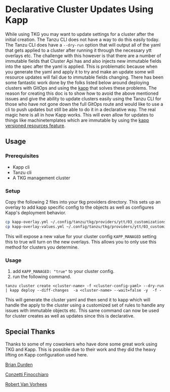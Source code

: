 # Declarative Cluster Updates Using Kapp

While using TKG  you may want to update settings for a cluster after the initial creation. The Tanzu CLI does not have a way to do this easily today. The Tanzu CLI does have a `--dry-run` option that will output all of the yaml that gets applied to a cluster after running it through the necessary ytt overlays etc. The challenge with this however is that there are a number of immutable fields that Cluster Api has and also injects new immutable fields into the spec after the yaml is applied. This is problematic because when you generate the yaml and apply it to try and make an update some will resource updates will fail due to immutable fields changing. There has been some fantastic work done by the folks listed below around deploying clusters with GitOps and using the [kapp](https://carvel.dev/kapp/) that solves these problems. The reason for creating this doc is to show how to avoid the above mentioned issues and give the ability to update clusters easily using the Tanzu CLI for those who have not gone down the full GitOps route and would like to use a cli to push updates but still be able to do it in a declarative way. The real magic here is all in how Kapp works. This will even allow for updates to things like machinetemplates which are immutable by using the [kapp versioned resources feature](https://carvel.dev/kapp/docs/v0.45.0/diff/#versioned-resources). 

## Usage


### Prerequisites

* Kapp cli
* Tanzu cli
* A TKG management cluster


### Setup

Copy the following 2 files into your tkg providers directory. This sets up an overlay to add kapp specific config to the objects as well as configures Kapp's deployment behavior.

```bash
cp kapp-overlay.yml ~/.config/tanzu/tkg/providers/ytt/03_customizations/
cp kapp-overlay-values.yml ~/.config/tanzu/tkg/providers/ytt/03_customizations/
```

This will expose a new value for your cluster config `KAPP_MANAGED` setting this to true will turn on the new overlays. This allows you to only use this method for clusters you determine.


### Usage

1. add `KAPP_MANAGED: "true"` to your cluster config.
2. run the following command.

```
tanzu cluster create <cluster-name> -f <cluster-config-yaml> --dry-run | kapp deploy --diff-changes  -a <cluster-name> --wait=false -y  -f -
```

This will generate the cluster yaml and then send it to kapp which will handle the apply to the cluster using a customized set of rules to handle any issues with immutable objects etc. This same command can now be used for cluster creates as well as updates since this is declarative.

## Special Thanks

Thanks to some of my coworkers who have done some great work using TKG and Kapp. This is possible due to their work and they did the heavy lifting on Kapp configuration used here. 

[Brian Durden](https://github.com/bcdurden)

[Conzetti Finocchiaro](https://github.com/conzetti)

[Robert Van Vorhees](https://github.com/voor)